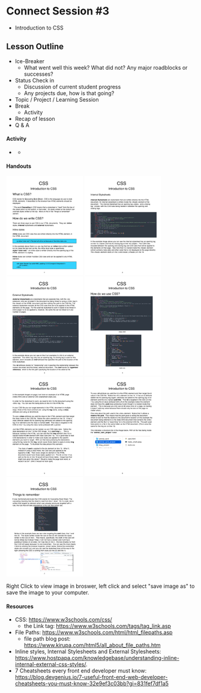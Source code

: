 # Connect Session #3

  * Introduction to CSS

## Lesson Outline

  * Ice-Breaker
    * What went well this week?  What did not?  Any major roadblocks or successes?
  * Status Check in
    * Discussion of current student progress
    * Any projects due, how is that going?
  * Topic / Project / Learning Session
  * Break
    * Activity
  * Recap of lesson
  * Q & A

#### Activity

  * 
    * 

#### Handouts

<img src="./assets/intro_to_css_1.png" width="204" height="264"/>  <img src="./assets/intro_to_css_2.png" width="204" height="264"/> 
<img src="./assets/intro_to_css_3.png" width="204" height="264"/>  <img src="./assets/intro_to_css_4.png" width="204" height="264"/>
<img src="./assets/intro_to_css_5.png" width="204" height="264"/>  <img src="./assets/intro_to_css_6.png" width="204" height="264"/>
<img src="./assets/intro_to_css_7.png" width="204" height="264"/>

  <figcaption>Right Click to view image in broswer, left click and select "save image as" to save the image to your computer.</figcaption>

#### Resources

  * CSS: https://www.w3schools.com/css/
    * the Link tag: https://www.w3schools.com/tags/tag_link.asp
  * File Paths: https://www.w3schools.com/html/html_filepaths.asp
    * file path blog post: https://www.kirupa.com/html5/all_about_file_paths.htm
  * Inline styles, Internal Stylesheets and External Stylesheets: https://www.hostpapa.com/knowledgebase/understanding-inline-internal-external-css-styles/.
  * 7 Cheatsheets every front end developer must know: https://blog.devgenius.io/7-useful-front-end-web-developer-cheatsheets-you-must-know-32e9ef3c03bb?gi=831fef7df1a5


